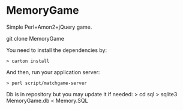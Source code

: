 # MemoryGame

Simple Perl+Amon2+jQuery game.

git clone MemoryGame

You need to install the dependencies by:

    > carton install

And then, run your application server:

    > perl script/matchgame-server
    
Db is in repository but you may update it if needed:
    > cd sql
    > sqlite3 MemoryGame.db < Memory.SQL
